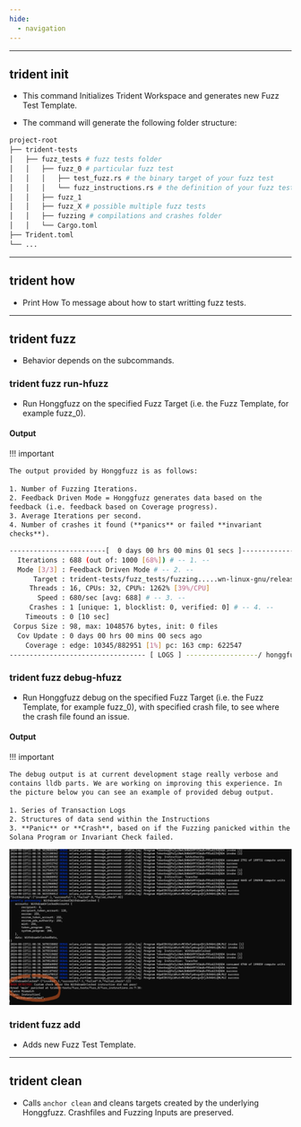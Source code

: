 ```yaml
---
hide:
  - navigation
---
```


---


## trident init

- This command Initializes Trident Workspace and generates new Fuzz Test Template.

- The command will generate the following folder structure:
```bash
project-root
├── trident-tests
│   ├── fuzz_tests # fuzz tests folder
│   │   ├── fuzz_0 # particular fuzz test
│   │   │   ├── test_fuzz.rs # the binary target of your fuzz test
│   │   │   └── fuzz_instructions.rs # the definition of your fuzz test
│   │   ├── fuzz_1
│   │   ├── fuzz_X # possible multiple fuzz tests
│   │   ├── fuzzing # compilations and crashes folder
│   │   └── Cargo.toml
├── Trident.toml
└── ...
```

---

## trident how

 - Print How To message about how to start writting fuzz tests.

---

## trident fuzz

- Behavior depends on the subcommands.

<!-- ### trident fuzz run-afl

- Run AFL on the specified Fuzz Target (i.e. the Fuzz Template, for example fuzz_0). -->

<!-- #### Output

TBD -->

### trident fuzz run-hfuzz

- Run Honggfuzz on the specified Fuzz Target (i.e. the Fuzz Template, for example fuzz_0).

#### Output

!!! important

    The output provided by Honggfuzz is as follows:

    1. Number of Fuzzing Iterations.
    2. Feedback Driven Mode = Honggfuzz generates data based on the feedback (i.e. feedback based on Coverage progress).
    3. Average Iterations per second.
    4. Number of crashes it found (**panics** or failed **invariant checks**).


```bash
------------------------[  0 days 00 hrs 00 mins 01 secs ]----------------------
  Iterations : 688 (out of: 1000 [68%]) # -- 1. --
  Mode [3/3] : Feedback Driven Mode # -- 2. --
      Target : trident-tests/fuzz_tests/fuzzing.....wn-linux-gnu/release/fuzz_0
     Threads : 16, CPUs: 32, CPU%: 1262% [39%/CPU]
       Speed : 680/sec [avg: 688] # -- 3. --
     Crashes : 1 [unique: 1, blocklist: 0, verified: 0] # -- 4. --
    Timeouts : 0 [10 sec]
 Corpus Size : 98, max: 1048576 bytes, init: 0 files
  Cov Update : 0 days 00 hrs 00 mins 00 secs ago
    Coverage : edge: 10345/882951 [1%] pc: 163 cmp: 622547
---------------------------------- [ LOGS ] ------------------/ honggfuzz 2.6 /-
```

<!-- ### trident fuzz debug-afl

- Run AFL debug on the specified Fuzz Target (i.e. the Fuzz Template, for example fuzz_0), with specified crash file, to see where the crash file found an issue.

#### Output

TBD -->

### trident fuzz debug-hfuzz

- Run Honggfuzz debug on the specified Fuzz Target (i.e. the Fuzz Template, for example fuzz_0), with specified crash file, to see where the crash file found an issue.


#### Output

!!! important

    The debug output is at current development stage really verbose and contains lldb parts. We are working on improving this experience. In the picture below you can see an example of provided debug output.

    1. Series of Transaction Logs
    2. Structures of data send within the Instructions
    3. **Panic** or **Crash**, based on if the Fuzzing panicked within the Solana Program or Invariant Check failed.



![alt text](../images/run-debug.png)

### trident fuzz add

- Adds new Fuzz Test Template.

---

## trident clean

- Calls `anchor clean` and cleans targets created by the underlying Honggfuzz. Crashfiles and Fuzzing Inputs are preserved.
